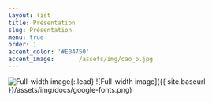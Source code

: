 ```yaml
---
layout: list
title: Présentation
slug: Présentation
menu: true
order: 1
accent_color: '#E04750'
accent_image:       /assets/img/cao_p.jpg
---
```

![Full-width image](https://cdn.helloasso.com/img/photos/croppedimage-ebeb7c5f73484040a790bc8ef508d30a.png){:.lead}
![Full-width image]({{ site.baseurl }}/assets/img/docs/google-fonts.png)